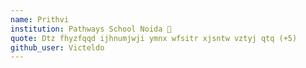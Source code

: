```yaml
---
name: Prithvi
institution: Pathways School Noida 🚩 
quote: Dtz fhyzfqqd ijhnumjwji ymnx wfsitr xjsntw vztyj qtq (+5)
github_user: Victeldo
---
```

